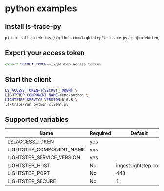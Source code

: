 # python examples


## Install ls-trace-py
```bash
pip install git+https://github.com/lightstep/ls-trace-py.git@codeboten/metricsingest
```
## Export your access token
```bash
export SECRET_TOKEN=<lightstep access token>
```

## Start the client

```bash
LS_ACCESS_TOKEN=${SECRET_TOKEN} \
LIGHTSTEP_COMPONENT_NAME=demo-python \
LIGHTSTEP_SERVICE_VERSION=0.0.8 \
ls-trace-run python client.py
```

## Supported variables


| Name | Required | Default |
| ---- | -------- | ------- |
|LS_ACCESS_TOKEN| yes|
|LIGHTSTEP_COMPONENT_NAME|yes|
|LIGHTSTEP_SERVICE_VERSION|yes|
|LIGHTSTEP_HOST| No | ingest.lightstep.com|
|LIGHTSTEP_PORT| No | 443 |
|LIGHTSTEP_SECURE| No | 1 |